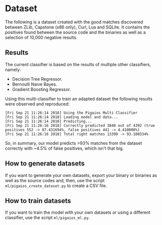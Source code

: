 # Dataset

The following is a dataset created with the good matches discovered between ZLib, Capstone (x86 only), Curl, Lua and SQLite.
It contains the positives found between the source code and the binaries as well as a selection of 10,000 negative results.

## Results

The current classifier is based on the results of multiple other classifiers, namely: 

 * Decision Tree Regressor.
 * Bernoulli Naive Bayes.
 * Gradient Boosting Regressor.

Using this multi-classifier to train an adapted dataset the following results were observed and reproduced:

```
[Fri Sep 21 11:26:14 2018] Using the Pigaios Multi Classifier
[Fri Sep 21 11:26:14 2018] Loading model and data...
[Fri Sep 21 11:26:14 2018] Predicting...
[Fri Sep 21 11:26:16 2018] Correctly predicted 3840 out of 4392 (true positives 552 -> 87.431694%, false positives 441 -> 4.410000%)
[Fri Sep 21 11:26:16 2018] Total right matches 13399 -> 93.100334%
```

So, in summary, our model predicts >93% matches from the dataset correctly with ~4.5% of false positives, which isn't that big.

## How to generate datasets

If you want to generate your own datasets, export your binary or binaries as well as the source codes and, then, use the script ```ml/pigaios_create_dataset.py``` to create a CSV file.

## How to train datasets

If you want to train the model with your own datasets or using a different classifier, use the script ```ml/pigaios_ml.py```.
